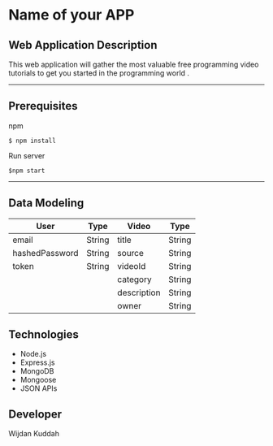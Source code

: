 # Name of your APP



## Web Application Description 
This web application will gather the most valuable free programming video tutorials to get you started in the programming world .


---
## Prerequisites

npm  
```
$ npm install
```

Run server
```
$npm start
```

---
## Data Modeling
| User           | Type   | Video       | Type   |
| -------------- | ------ | ----------- | ------ |
| email          | String | title       | String |
| hashedPassword | String | source      | String |
| token          | String | videoId     | String |
|                |        | category    | String |
|                |        | description | String |
|                |        | owner       | String |







## Technologies
* Node.js
* Express.js
* MongoDB
* Mongoose
* JSON APIs



## Developer

Wijdan Kuddah